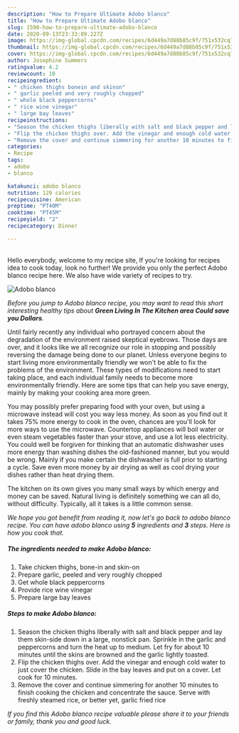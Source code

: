 ```yaml
---
description: "How to Prepare Ultimate Adobo blanco"
title: "How to Prepare Ultimate Adobo blanco"
slug: 1590-how-to-prepare-ultimate-adobo-blanco
date: 2020-09-13T23:33:09.227Z
image: https://img-global.cpcdn.com/recipes/6d449a7d88b85c9f/751x532cq70/adobo-blanco-recipe-main-photo.jpg
thumbnail: https://img-global.cpcdn.com/recipes/6d449a7d88b85c9f/751x532cq70/adobo-blanco-recipe-main-photo.jpg
cover: https://img-global.cpcdn.com/recipes/6d449a7d88b85c9f/751x532cq70/adobo-blanco-recipe-main-photo.jpg
author: Josephine Summers
ratingvalue: 4.2
reviewcount: 10
recipeingredient:
- " chicken thighs bonein and skinon"
- " garlic peeled and very roughly chopped"
- " whole black peppercorns"
- " rice wine vinegar"
- " large bay leaves"
recipeinstructions:
- "Season the chicken thighs liberally with salt and black pepper and lay them skin-side down in a large, nonstick pan. Sprinkle in the garlic and peppercorns and turn the heat up to medium. Let fry for about 10 minutes until the skins are browned and the garlic lightly toasted."
- "Flip the chicken thighs over. Add the vinegar and enough cold water to just cover the chicken. Slide in the bay leaves and put on a cover. Let cook for 10 minutes."
- "Remove the cover and continue simmering for another 10 minutes to finish cooking the chicken and concentrate the sauce. Serve with freshly steamed rice, or better yet, garlic fried rice"
categories:
- Recipe
tags:
- adobo
- blanco

katakunci: adobo blanco 
nutrition: 129 calories
recipecuisine: American
preptime: "PT40M"
cooktime: "PT45M"
recipeyield: "2"
recipecategory: Dinner

---
```

<br>
Hello everybody, welcome to my recipe site, If you're looking for recipes idea to cook today, look no further! We provide you only the perfect Adobo blanco recipe here. We also have wide variety of recipes to try.
<br>


![Adobo blanco](https://img-global.cpcdn.com/recipes/6d449a7d88b85c9f/751x532cq70/adobo-blanco-recipe-main-photo.jpg)

<i>Before you jump to Adobo blanco recipe, you may want to read this short interesting healthy tips about 
<strong>Green Living In The Kitchen area Could save you Dollars</strong>.</i>
</br>

Until fairly recently any individual who portrayed concern about the degradation of the environment raised skeptical eyebrows. Those days are over, and it looks like we all recognize our role in stopping and possibly reversing the damage being done to our planet. Unless everyone begins to start living more environmentally friendly we won't be able to fix the problems of the environment. These types of modifications need to start taking place, and each individual family needs to become more environmentally friendly. Here are some tips that can help you save energy, mainly by making your cooking area more green.

You may possibly prefer preparing food with your oven, but using a microwave instead will cost you way less money. As soon as you find out it takes 75% more energy to cook in the oven, chances are you'll look for more ways to use the microwave. Countertop appliances will boil water or even steam vegetables faster than your stove, and use a lot less electricity. You could well be forgiven for thinking that an automatic dishwasher uses more energy than washing dishes the old-fashioned manner, but you would be wrong. Mainly if you make certain the dishwasher is full prior to starting a cycle. Save even more money by air drying as well as cool drying your dishes rather than heat drying them.

The kitchen on its own gives you many small ways by which energy and money can be saved. Natural living is definitely something we can all do, without difficulty. Typically, all it takes is a little common sense.


<i>We hope you got benefit from reading it, now let's go back to adobo blanco recipe. You can have adobo blanco using <strong>5</strong> ingredients and <strong>3</strong> steps. Here is how you cook that.
</i>

##### The ingredients needed to make Adobo blanco:

1. Take  chicken thighs, bone-in and skin-on
1. Prepare  garlic, peeled and very roughly chopped
1. Get  whole black peppercorns
1. Provide  rice wine vinegar
1. Prepare  large bay leaves


##### Steps to make Adobo blanco:

1. Season the chicken thighs liberally with salt and black pepper and lay them skin-side down in a large, nonstick pan. Sprinkle in the garlic and peppercorns and turn the heat up to medium. Let fry for about 10 minutes until the skins are browned and the garlic lightly toasted.
1. Flip the chicken thighs over. Add the vinegar and enough cold water to just cover the chicken. Slide in the bay leaves and put on a cover. Let cook for 10 minutes.
1. Remove the cover and continue simmering for another 10 minutes to finish cooking the chicken and concentrate the sauce. Serve with freshly steamed rice, or better yet, garlic fried rice


<i>If you find this Adobo blanco recipe valuable please share it to your friends or family, thank you and good luck.</i>

